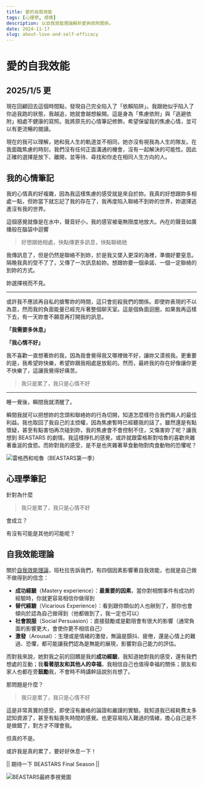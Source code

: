 ```yaml
---
title: 愛的自我效能
tags: [心理學, 感情]
description: 以自我效能理論解析愛與依附關係。
date: 2024-11-17
slug: about-love-and-self-efficacy
---
```


# 愛的自我效能
## 2025/1/5 更

現在回顧回去這個時間點，發現自己完全陷入了「依賴陷阱」。我跟她似乎陷入了你追我跑的狀態，我越追，她就會越想躲開。這是身為「焦慮依附」與「逃避依附」相處不健康的寫照。我將原先的心情筆記修飾，希望保留我的焦慮心情，並可以有更流暢的閱讀。

現在的我可以理解，她和我人生的軌道並不相同，她亦沒有視我為人生的隊友。在我面臨焦慮的時刻，我們沒有任何正面溝通的機會，沒有一起解決的可能性。因此正確的選擇是放下、離開，並等待、尋找和你走在相同人生方向的人。

## 我的心情筆記

我的心情真的好複雜，因為我這樣焦慮的感受就是來自於妳。我真的好想跟妳多相處一點，但妳當下就忘記了我的存在了，我再度陷入聯絡不到妳的世界，妳選擇逃進沒有我的世界。

這個感覺就像是在水中，聲音好小，我的感官被毫無限度地放大。內在的聲音如廣播般在腦袋中迴響

> 好想跟她相處，快點傳更多訊息，快點聯絡她

我傳訊息了，但是仍然是聯絡不到妳，於是我又墜入更深的海裡，準備好要窒息。隔晚我真的受不了了，又傳了一次訊息給妳。想跟妳要一個承諾、一個一定聯絡的到妳的方式。

妳選擇視而不見。

---

或許我不應該再自私的搶奪妳的時間，這只會扼殺我們的關係。即使妳表現的不以為意，然而我的負面能量已經充斥著整個聊天室。這是個負面迴圈，如果我再這樣下去，有一天妳會不願意再打開我的訊息。

**「我需要多休息」**

**「我心情不好」**

我不喜歡一直想著妳的我，因為我會覺得我又哪裡做不好，讓妳又漠視我。更重要的是，我希望妳快樂，希望妳跟我相處是放鬆的。然而，最終我的存在好像讓你更不快樂了，這讓我覺得好痛苦。

> 我只是累了，我只是心情不好

---

睡一覺後，瞬間我就清醒了。

瞬間我就可以把想妳的念頭和聯絡妳的行為切開，知道怎麼樣符合我們兩人的最佳利益。我也取回了我自己的主控權，因為焦慮暫時已經聽我的話了。雖然還是有點懷疑，甚至有點害怕再次碰到妳，我的焦慮會不會控制不住，又傷害妳了呢？讓我想到 BEASTARS 的劇情。我這樣掙扎的感覺，或許就跟雷格斯對哈魯的喜歡夾雜著垂涎的食慾。而妳對我的感受，是不是也夾雜著草食動物對肉食動物的恐懼呢？

![雷格西和哈魯（BEASTARS第一季）](/img/psychology/about-love-and-self-efficacy/雷格西和哈魯.webp)

## 心理學筆記

針對為什麼

> 我只是累了，我只是心情不好

會成立？

有沒有可能是其他的可能呢？

## 自我效能理論

關於[自我效能理論](https://en.wikipedia.org/wiki/Self-efficacy)，班杜拉告訴我們，有四個因素影響著自我效能，也就是自己做不做得到的信念：

- **成功經驗**（Mastery experience）：**最重要的因素**，當你對相關事件有成功的經驗時，你就更容易相信你做得到
- **替代經驗**（Vicarious Experience）：看到跟你類似的人也辦到了，那你也會傾向於認為自己做得到（他都做到了，我一定也可以）
- **社會說服**（Social Persuasion）：直接鼓勵或是勸阻會有很大的影響（通常負面的影響更大，會使你更不相信自己）
- **激發**（Arousal）：生理或是情緒的激發，無論是顫抖、疲倦，還是心情上的難過、恐懼，都可能讓我們認為是無能的展現，影響對自己能力的評估。

而對我來說，她對我之前的回饋是我的**成功經驗**，我知道她對我的感受，還有我們想處的互動；我**看著朋友和其他人的幸福**，我相信自己也值得幸福的關係；朋友和家人也都在旁**鼓勵**我，不會時不時講幹話說別肖想了。

那問題是什麼？

> 我只是累了，我只是心情不好

這是非常真實的感受，即使沒有嚴格的論證和嚴謹的實驗。我知道我已經耗費太多認知資源了，甚至有點喪失時間的感覺。也更容易陷入難過的情緒，擔心自己是不是做錯了，對方才不理會我。

但真的不是。

或許我是真的累了，要好好休息一下！

|| 期待一下 BEASTARS Final Season ||

![BEASTARS最終季視覺圖](/img/psychology/about-love-and-self-efficacy/BEASTARS_Final_Season.webp)

